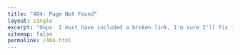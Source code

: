 ```yaml
---
title: "404: Page Not Found"
layout: single
excerpt: "Oops. I must have included a broken link, I'm sure I'll fix it soon!"
sitemap: false
permalink: /404.html
---
```

